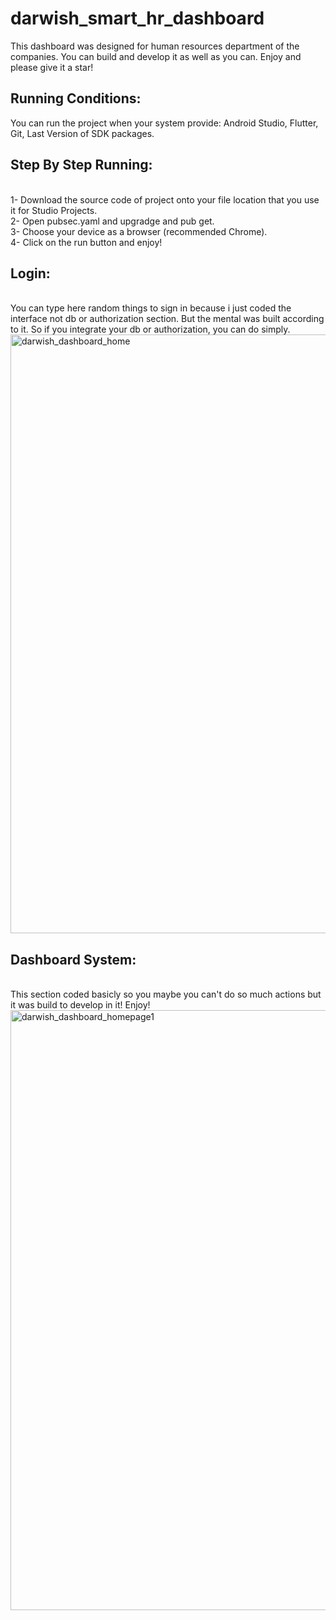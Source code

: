 # darwish_smart_hr_dashboard
This dashboard was designed for human resources department of the companies. You can build and develop it as well as you can. Enjoy and please give it a star!

<h2>Running Conditions:</h2>
You can run the project when your system provide:
Android Studio,
Flutter,
Git,
Last Version of SDK packages.

<h2>Step By Step Running:</h2>
<br />
1- Download the source code of project onto your file location that you use it for Studio Projects.
<br />
2- Open pubsec.yaml and upgradge and pub get.
<br />
3- Choose your device as a browser (recommended Chrome).
<br />
4- Click on the run button and enjoy!
<br />
<h2>Login:</h2>
<br />
You can type here random things to sign in because i just coded the interface not db or authorization section. But the mental was built according to it. So if you integrate your db or authorization, you can do simply.

<img width="958" alt="darwish_dashboard_home" src="https://github.com/imsamiinci/darwish_smart_hr_dashboard/assets/121817506/b163afe4-dfb7-4bc7-aa1b-2f8577563b54">

<h2>Dashboard System:</h2>
<br />
This section coded basicly so you maybe you can't do so much actions but it was build to develop in it! Enjoy!

<img width="960" alt="darwish_dashboard_homepage1" src="https://github.com/imsamiinci/darwish_smart_hr_dashboard/assets/121817506/dcc83b5e-8b38-43d3-a719-76b606ffc4e1">



